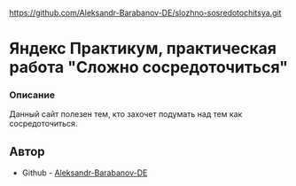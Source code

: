https://github.com/Aleksandr-Barabanov-DE/slozhno-sosredotochitsya.git

# Яндекс Практикум, практическая работа "Сложно сосредоточиться"

### Описание

Данный сайт полезен тем, кто захочет подумать над  тем как сосредоточиться.

## Автор

- Github - [Aleksandr-Barabanov-DE](https://github.com/Aleksandr-Barabanov-DE)

